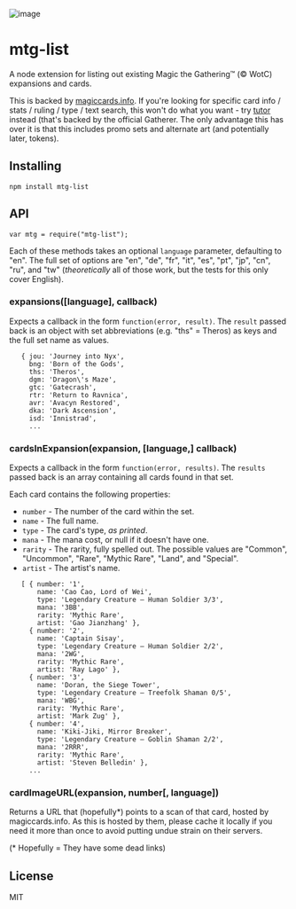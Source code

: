 ![image](https://travis-ci.org/forana/mtg-list.svg?branch=master)

# mtg-list
A node extension for listing out existing Magic the Gathering&trade; (&copy; WotC) expansions and cards.

This is backed by [magiccards.info](http://magiccards.info/). If you're looking for specific card info / stats / ruling / type / text search, this won't do what you want - try [tutor](https://github.com/davidchambers/tutor) instead (that's backed by the official Gatherer. The only advantage this has over it is that this includes promo sets and alternate art (and potentially later, tokens).

## Installing
```
npm install mtg-list
```

## API

```
var mtg = require("mtg-list");
```

Each of these methods takes an optional `language` parameter, defaulting to "en". The full set of options are "en", "de", "fr", "it", "es", "pt", "jp", "cn", "ru", and "tw" (*theoretically* all of those work, but the tests for this only cover English).

### expansions([language], callback)
Expects a callback in the form `function(error, result)`. The `result` passed back is an object with set abbreviations (e.g. "ths" = Theros) as keys and the full set name as values.

```
   { jou: 'Journey into Nyx',
     bng: 'Born of the Gods',
     ths: 'Theros',
     dgm: 'Dragon\'s Maze',
     gtc: 'Gatecrash',
     rtr: 'Return to Ravnica',
     avr: 'Avacyn Restored',
     dka: 'Dark Ascension',
     isd: 'Innistrad',
     ...
```

### cardsInExpansion(expansion, [language,] callback)
Expects a callback in the form `function(error, results)`. The `results` passed back is an array containing all cards found in that set.

Each card contains the following properties:

* `number` - The number of the card within the set.
* `name` - The full name.
* `type` - The card's type, _as printed_.
* `mana` - The mana cost, or null if it doesn't have one.
* `rarity` - The rarity, fully spelled out. The possible values are "Common", "Uncommon", "Rare", "Mythic Rare", "Land", and "Special".
* `artist` - The artist's name.

```
   [ { number: '1',
       name: 'Cao Cao, Lord of Wei',
       type: 'Legendary Creature — Human Soldier 3/3',
       mana: '3BB',
       rarity: 'Mythic Rare',
       artist: 'Gao Jianzhang' },
     { number: '2',
       name: 'Captain Sisay',
       type: 'Legendary Creature — Human Soldier 2/2',
       mana: '2WG',
       rarity: 'Mythic Rare',
       artist: 'Ray Lago' },
     { number: '3',
       name: 'Doran, the Siege Tower',
       type: 'Legendary Creature — Treefolk Shaman 0/5',
       mana: 'WBG',
       rarity: 'Mythic Rare',
       artist: 'Mark Zug' },
     { number: '4',
       name: 'Kiki-Jiki, Mirror Breaker',
       type: 'Legendary Creature — Goblin Shaman 2/2',
       mana: '2RRR',
       rarity: 'Mythic Rare',
       artist: 'Steven Belledin' },
     ...
```

### cardImageURL(expansion, number[, language])
Returns a URL that (hopefully*) points to a scan of that card, hosted by magiccards.info. As this is hosted by them, please cache it locally if you need it more than once to avoid putting undue strain on their servers.

(* Hopefully = They have some dead links)

## License
MIT
